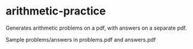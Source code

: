 # arithmetic-practice
Generates arithmetic problems on a pdf, with answers on a separate pdf.

Sample problems/answers in problems.pdf and answers.pdf
